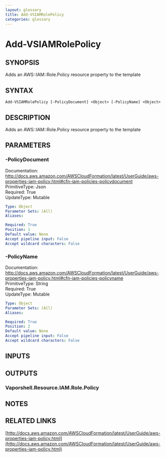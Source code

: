 ```yaml
---
layout: glossary
title: Add-VSIAMRolePolicy
categories: glossary
---
```


# Add-VSIAMRolePolicy

## SYNOPSIS
Adds an AWS::IAM::Role.Policy resource property to the template

## SYNTAX

```
Add-VSIAMRolePolicy [-PolicyDocument] <Object> [-PolicyName] <Object>
```

## DESCRIPTION
Adds an AWS::IAM::Role.Policy resource property to the template

## PARAMETERS

### -PolicyDocument
Documentation: http://docs.aws.amazon.com/AWSCloudFormation/latest/UserGuide/aws-properties-iam-policy.html#cfn-iam-policies-policydocument    
PrimitiveType: Json    
Required: True    
UpdateType: Mutable

```yaml
Type: Object
Parameter Sets: (All)
Aliases: 

Required: True
Position: 1
Default value: None
Accept pipeline input: False
Accept wildcard characters: False
```

### -PolicyName
Documentation: http://docs.aws.amazon.com/AWSCloudFormation/latest/UserGuide/aws-properties-iam-policy.html#cfn-iam-policies-policyname    
PrimitiveType: String    
Required: True    
UpdateType: Mutable

```yaml
Type: Object
Parameter Sets: (All)
Aliases: 

Required: True
Position: 2
Default value: None
Accept pipeline input: False
Accept wildcard characters: False
```

## INPUTS

## OUTPUTS

### Vaporshell.Resource.IAM.Role.Policy

## NOTES

## RELATED LINKS

[http://docs.aws.amazon.com/AWSCloudFormation/latest/UserGuide/aws-properties-iam-policy.html](http://docs.aws.amazon.com/AWSCloudFormation/latest/UserGuide/aws-properties-iam-policy.html)

